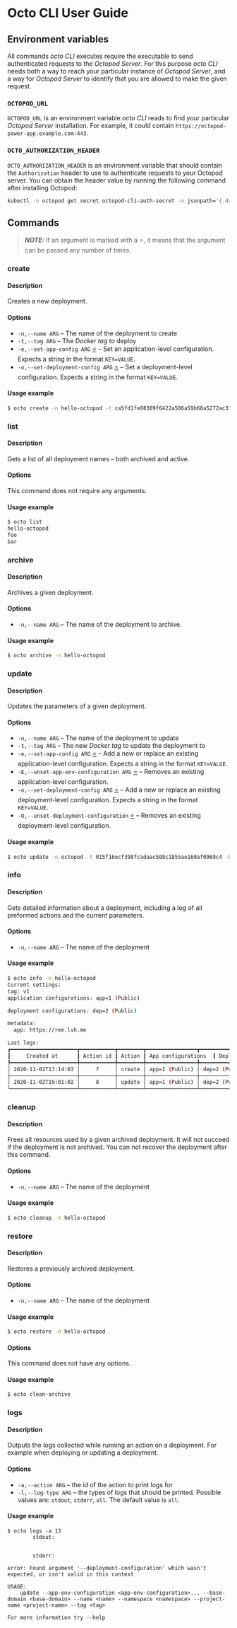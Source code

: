 # Octo CLI User Guide

## Environment variables

All commands _octo CLI_ executes require the executable to send authenticated requests to the _Octopod Server_. For this purpose _octo CLI_ needs both a way to reach your particular instance of _Octopod Server_, and a way for _Octopod Server_ to identify that you are allowed to make the given request.

### `OCTOPOD_URL`

`OCTOPOD_URL` is an environment variable _octo CLI_ reads to find your particular _Octopod Server_ installation. For example, it could contain `https://octopod-power-app.example.com:443`.

### `OCTO_AUTHORIZATION_HEADER`

`OCTO_AUTHORIZATION_HEADER` is an environment variable that should contain the `Authorization` header to use to authenticate requests to your Octopod server. You can obtain the header value by running the following command after installing Octopod:

```bash
kubectl -n octopod get secret octopod-cli-auth-secret -o jsonpath='{.data.cli-secret}' | base64 -d
```

## Commands

> <a id="star"></a>***NOTE:*** If an argument is marked with a ⭐, it means that the argument can be passed any number of times.

### create

#### Description

Creates a new deployment.

#### Options

- `-n,--name ARG` – The name of the deployment to create
- `-t,--tag ARG` – The _Docker tag_ to deploy
- `-e,--set-app-config ARG` [⭐](#star) – Set an application-level configuration. Expects a string in the format `KEY=VALUE`.
- `-o,--set-deployment-config ARG` [⭐](#star) – Set a deployment-level configuration. Expects a string in the format `KEY=VALUE`.

#### Usage example

```bash
$ octo create -n hello-octopod -t ca5fd1fe08389f6422a506a59b68a5272ac37ba6 -e KEY1=VALUE1 -e KEY2=VALUE2
```

### list

#### Description

Gets a list of all deployment names – both archived and active.

#### Options

This command does not require any arguments.

#### Usage example

```bash
$ octo list
hello-octopod
foo
bar
```

### archive

#### Description

Archives a given deployment.

#### Options

- `-n,--name ARG` – The name of the deployment to archive.

#### Usage example

```bash
$ octo archive -n hello-octopod
```

### update

#### Description

Updates the parameters of a given deployment.

#### Options

- `-n,--name ARG` – The name of the deployment to update
- `-t,--tag ARG` – The new _Docker tag_ to update the deployment to
- `-e,--set-app-config ARG` [⭐](#star) – Add a new or replace an existing application-level configuration. Expects a string in the format `KEY=VALUE`.
- `-E,--unset-app-env-configuration ARG` [⭐](#star) – Removes an existing application-level configuration.
- `-o,--set-deployment-config ARG` [⭐](#star) – Add a new or replace an existing deployment-level configuration. Expects a string in the format `KEY=VALUE`.
- `-O,--unset-deployment-configuration` [⭐](#star) – Removes an existing deployment-level configuration.

#### Usage example

```bash
$ octo update -n octopod -t 015f16ecf398fcadaac508c1855ae160af0969c4 -E KEY1 -e KEY2=VALUE22222 -a KEY3=VALUE8
```

### info

#### Description

Gets detailed information about a deployment, including a log of all preformed actions and the current parameters.

#### Options

- `-n,--name ARG` – The name of the deployment

#### Usage example

```bash
$ octo info -n hello-octopod
Current settings:
tag: v1
application configurations: app=1 (Public)

deployment configurations: dep=2 (Public)

metadata:
  app: https://ree.lvh.me

Last logs:
┏━━━━━━━━━━━━━━━━━━━━━┳━━━━━━━━━━━┳━━━━━━━━┳━━━━━━━━━━━━━━━━┳━━━━━━━━━━━━━━━━━━━━━━┳━━━━━━━━━━━┓
┃     Created at      ┃ Action id ┃ Action ┃ App configurations  ┃ Deployment configurations ┃ Exit code ┃
┡━━━━━━━━━━━━━━━━━━━━━╇━━━━━━━━━━━╇━━━━━━━━╇━━━━━━━━━━━━━━━━╇━━━━━━━━━━━━━━━━━━━━━━╇━━━━━━━━━━━┩
│ 2020-11-02T17:14:03 │     7     │ create │ app=1 (Public) │ dep=2 (Public)       │     1     │
├─────────────────────┼───────────┼────────┼────────────────┼──────────────────────┼───────────┤
│ 2020-11-02T19:01:02 │     8     │ update │ app=1 (Public) │ dep=2 (Public)       │     1     │
└─────────────────────┴───────────┴────────┴────────────────┴──────────────────────┴───────────┘
```

### cleanup

#### Description

Frees all resources used by a given archived deployment. It will not succeed if the deployment is not archived. You can not recover the deployment after this command.

#### Options

- `-n,--name ARG` – The name of the deployment

#### Usage example

```bash
$ octo cleanup -n hello-octopod
```

### restore

#### Description

Restores a previously archived deployment.

#### Options

- `-n,--name ARG` – The name of the deployment

#### Usage example

```bash
$ octo restore -n hello-octopod
```
#### Options

This command does not have any options.

#### Usage example

```bash
$ octo clean-archive
```

### logs

#### Description

Outputs the logs collected while running an action on a deployment. For example when deploying or updating a deployment.

#### Options

- `-a,--action ARG` – the id of the action to print logs for
- `-l,--log-type ARG` – the types of logs that should be printed. Possible values are: `stdout`, `stderr`, `all`. The default value is `all`.

#### Usage example

```
$ octo logs -a 13
		stdout:


		stderr:

error: Found argument '--deployment-configuration' which wasn't expected, or isn't valid in this context

USAGE:
    update --app-env-configuration <app-env-configuration>... --base-domain <base-domain> --name <name> --namespace <namespace> --project-name <project-name> --tag <tag>

For more information try --help
```
